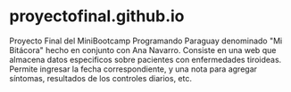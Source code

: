 # proyectofinal.github.io
Proyecto Final del MiniBootcamp Programando Paraguay denominado "Mi Bitácora" hecho en conjunto con Ana Navarro.
Consiste en una web que almacena datos especificos sobre pacientes con enfermedades tiroideas.
Permite ingresar la fecha correspondiente, y una nota para agregar síntomas, resultados de los controles diarios, etc.
